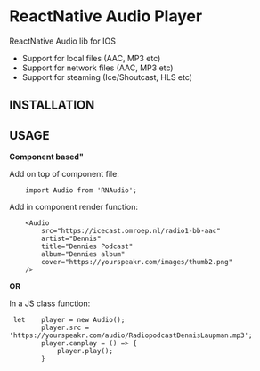 # ReactNative Audio Player #

ReactNative Audio lib for IOS

- Support for local files (AAC, MP3 etc)
- Support for network files (AAC, MP3 etc)
- Support for steaming (Ice/Shoutcast, HLS etc) 


## INSTALLATION ##


## USAGE ##

**Component based"**

Add on top of component file:

```
    import Audio from 'RNAudio';
```


Add in component render function:

```
    <Audio 
        src="https://icecast.omroep.nl/radio1-bb-aac" 
        artist="Dennis"
        title="Dennies Podcast"
        album="Dennies album"
        cover="https://yourspeakr.com/images/thumb2.png"
    />
```

**OR**

In a JS class function:

```
 let    player = new Audio();
        player.src = 'https://yourspeakr.com/audio/RadiopodcastDennisLaupman.mp3';
        player.canplay = () => {
            player.play();
        }

```
